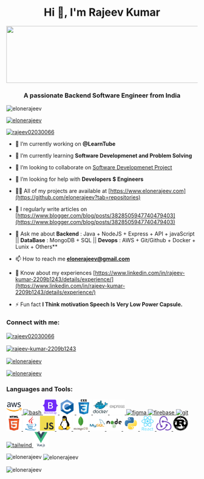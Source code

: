 <h1 align="center">Hi 👋, I'm Rajeev Kumar</h1>

<img align="center" src="https://tse3.explicit.bing.net/th?id=OIP.W7a9_ZUrkU0-rX_nVFkwVAHaEK&pid=Api&P=0&h=180" width="1200" height="150" >

<h3 align="center">A passionate Backend Software Engineer from India</h3>

<p align="left"> <img src="https://komarev.com/ghpvc/?username=elonerajeev&label=Profile%20views&color=0e75b6&style=flat" alt="elonerajeev" /> </p>

<p align="left"> <a href="https://github.com/ryo-ma/github-profile-trophy"><img src="https://github-profile-trophy.vercel.app/?username=elonerajeev" alt="elonerajeev" /></a> </p>

<p align="left"> <a href="https://twitter.com/rajeev02030066" target="blank"><img src="https://img.shields.io/twitter/follow/rajeev02030066?logo=twitter&style=for-the-badge" alt="rajeev02030066" /></a> </p>

- 🔭 I’m currently working on **@LearnTube**

- 🌱 I’m currently learning **Software Developmenet and Problem Solving**

- 👯 I’m looking to collaborate on [Software Developmenet Project]()

- 🤝 I’m looking for help with **Developers $ Engineers**

- 👨‍💻 All of my projects are available at [https://www.elonerajeev.com](https://github.com/elonerajeev?tab=repositories)

- 📝 I regularly write articles on [https://www.blogger.com/blog/posts/3828505947740479403](https://www.blogger.com/blog/posts/3828505947740479403)

- 💬 Ask me about **Backend** : Java + NodeJS + Express + API + javaScript || **DataBase** : MongoDB + SQL || **Devops** : AWS + Git/Github + Docker + Lunix + Others**

- 📫 How to reach me **elonerajeev@gmail.com**

- 📄 Know about my experiences [https://www.linkedin.com/in/rajeev-kumar-2209b1243/details/experience/](https://www.linkedin.com/in/rajeev-kumar-2209b1243/details/experience/)

- ⚡ Fun fact **I Think motivation Speech Is Very Low Power Capsule.**

<h3 align="left">Connect with me:</h3>
<p align="left">
<a href="https://twitter.com/rajeev02030066" target="blank"><img align="center" src="https://raw.githubusercontent.com/rahuldkjain/github-profile-readme-generator/master/src/images/icons/Social/twitter.svg" alt="rajeev02030066" height="30" width="40" /></a>
  
<a href="https://linkedin.com/in/rajeev-kumar-2209b1243" target="blank"><img align="center" src="https://raw.githubusercontent.com/rahuldkjain/github-profile-readme-generator/master/src/images/icons/Social/linked-in-alt.svg" alt="rajeev-kumar-2209b1243" height="30" width="40" /></a>

<a href="https://leetcode.com/u/elonerajeev1/" target="blank"><img align="center" src="https://cdn.jsdelivr.net/npm/simple-icons@3.1.0/icons/leetcode.svg" alt="elonerajeev" height="30" width="40" /></a>

<a href="https://www.hackerrank.com/profile/elonerajeev" target="blank"><img align="center" src="https://raw.githubusercontent.com/rahuldkjain/github-profile-readme-generator/master/src/images/icons/Social/hackerrank.svg" alt="elonerajeev" height="30" width="40" /></a>
</p>

<h3 align="left">Languages and Tools:</h3>
<p align="left"> <a href="https://aws.amazon.com" target="_blank" rel="noreferrer"> <img src="https://raw.githubusercontent.com/devicons/devicon/master/icons/amazonwebservices/amazonwebservices-original-wordmark.svg" alt="aws" width="40" height="40"/> </a> <a href="https://www.gnu.org/software/bash/" target="_blank" rel="noreferrer"> <img src="https://www.vectorlogo.zone/logos/gnu_bash/gnu_bash-icon.svg" alt="bash" width="40" height="40"/> </a> <a href="https://getbootstrap.com" target="_blank" rel="noreferrer"> <img src="https://raw.githubusercontent.com/devicons/devicon/master/icons/bootstrap/bootstrap-plain-wordmark.svg" alt="bootstrap" width="40" height="40"/> </a> <a href="https://www.cprogramming.com/" target="_blank" rel="noreferrer"> <img src="https://raw.githubusercontent.com/devicons/devicon/master/icons/c/c-original.svg" alt="c" width="40" height="40"/> </a> <a href="https://www.w3schools.com/css/" target="_blank" rel="noreferrer"> <img src="https://raw.githubusercontent.com/devicons/devicon/master/icons/css3/css3-original-wordmark.svg" alt="css3" width="40" height="40"/> </a> <a href="https://www.docker.com/" target="_blank" rel="noreferrer"> <img src="https://raw.githubusercontent.com/devicons/devicon/master/icons/docker/docker-original-wordmark.svg" alt="docker" width="40" height="40"/> </a> <a href="https://expressjs.com" target="_blank" rel="noreferrer"> <img src="https://raw.githubusercontent.com/devicons/devicon/master/icons/express/express-original-wordmark.svg" alt="express" width="40" height="40"/> </a> <a href="https://www.figma.com/" target="_blank" rel="noreferrer"> <img src="https://www.vectorlogo.zone/logos/figma/figma-icon.svg" alt="figma" width="40" height="40"/> </a> <a href="https://firebase.google.com/" target="_blank" rel="noreferrer"> <img src="https://www.vectorlogo.zone/logos/firebase/firebase-icon.svg" alt="firebase" width="40" height="40"/> </a> <a href="https://git-scm.com/" target="_blank" rel="noreferrer"> <img src="https://www.vectorlogo.zone/logos/git-scm/git-scm-icon.svg" alt="git" width="40" height="40"/> </a> <a href="https://www.w3.org/html/" target="_blank" rel="noreferrer"> <img src="https://raw.githubusercontent.com/devicons/devicon/master/icons/html5/html5-original-wordmark.svg" alt="html5" width="40" height="40"/> </a> <a href="https://www.java.com" target="_blank" rel="noreferrer"> <img src="https://raw.githubusercontent.com/devicons/devicon/master/icons/java/java-original.svg" alt="java" width="40" height="40"/> </a> <a href="https://developer.mozilla.org/en-US/docs/Web/JavaScript" target="_blank" rel="noreferrer"> <img src="https://raw.githubusercontent.com/devicons/devicon/master/icons/javascript/javascript-original.svg" alt="javascript" width="40" height="40"/> </a> <a href="https://www.linux.org/" target="_blank" rel="noreferrer"> <img src="https://raw.githubusercontent.com/devicons/devicon/master/icons/linux/linux-original.svg" alt="linux" width="40" height="40"/> </a> <a href="https://www.mongodb.com/" target="_blank" rel="noreferrer"> <img src="https://raw.githubusercontent.com/devicons/devicon/master/icons/mongodb/mongodb-original-wordmark.svg" alt="mongodb" width="40" height="40"/> </a> <a href="https://www.mysql.com/" target="_blank" rel="noreferrer"> <img src="https://raw.githubusercontent.com/devicons/devicon/master/icons/mysql/mysql-original-wordmark.svg" alt="mysql" width="40" height="40"/> </a> <a href="https://nodejs.org" target="_blank" rel="noreferrer"> <img src="https://raw.githubusercontent.com/devicons/devicon/master/icons/nodejs/nodejs-original-wordmark.svg" alt="nodejs" width="40" height="40"/> </a> <a href="https://www.python.org" target="_blank" rel="noreferrer"> <img src="https://raw.githubusercontent.com/devicons/devicon/master/icons/python/python-original.svg" alt="python" width="40" height="40"/> </a> <a href="https://reactjs.org/" target="_blank" rel="noreferrer"> <img src="https://raw.githubusercontent.com/devicons/devicon/master/icons/react/react-original-wordmark.svg" alt="react" width="40" height="40"/> </a> <a href="https://redux.js.org" target="_blank" rel="noreferrer"> <img src="https://raw.githubusercontent.com/devicons/devicon/master/icons/redux/redux-original.svg" alt="redux" width="40" height="40"/> </a> <a href="https://www.rust-lang.org" target="_blank" rel="noreferrer"> <img src="https://raw.githubusercontent.com/devicons/devicon/master/icons/rust/rust-plain.svg" alt="rust" width="40" height="40"/> </a> <a href="https://tailwindcss.com/" target="_blank" rel="noreferrer"> <img src="https://www.vectorlogo.zone/logos/tailwindcss/tailwindcss-icon.svg" alt="tailwind" width="40" height="40"/> </a> <a href="https://vuejs.org/" target="_blank" rel="noreferrer"> <img src="https://raw.githubusercontent.com/devicons/devicon/master/icons/vuejs/vuejs-original-wordmark.svg" alt="vuejs" width="40" height="40"/> </a> </p>

<p><img align="left" src="https://github-readme-stats.vercel.app/api/top-langs?username=elonerajeev&show_icons=true&locale=en&layout=compact" alt="elonerajeev" /></p>

<p>&nbsp;<img align="center" src="https://github-readme-stats.vercel.app/api?username=elonerajeev&show_icons=true&locale=en" alt="elonerajeev" /></p>

<p><img align="center" src="https://github-readme-streak-stats.herokuapp.com/?user=elonerajeev&" alt="elonerajeev" /></p>
